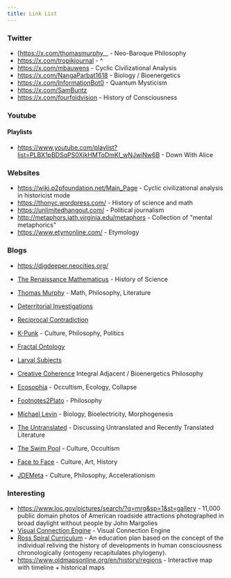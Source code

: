 ```yaml
---
title: Link List
---
```

### Twitter
- [https://x.com/thomasmurphy__ - Neo-Baroque Philosophy
- https://x.com/tropikjournal - ^
- https://x.com/mbauwens - Cyclic Civilizational Analysis
- https://x.com/NangaParbat1618 - Biology / Bioenergetics
- https://x.com/InformationBot0 - Quantum Mysticism
- https://x.com/SamBuntz
- https://x.com/fourfoldvision - History of Consciousness

### Youtube

#### Playlists
- https://www.youtube.com/playlist?list=PLBX1pBDSqPS0XjkHMTqDmKI_wNJwiNw6B - Down With Alice

### Websites
- https://wiki.p2pfoundation.net/Main_Page - Cyclic civilizational analysis in historicist mode
- https://thonyc.wordpress.com/ - History of science and math
- https://unlimitedhangout.com/ - Political journalism
- http://metaphors.iath.virginia.edu/metaphors - Collection of "mental metaphorics"
- https://www.etymonline.com/ - Etymology

### Blogs
- https://digdeeper.neocities.org/
-  <p><a href="https://thonyc.wordpress.com/">The Renaissance Mathematicus</a> - History of Science</p>
- <p><a href="https://thomas-murphy.com/">Thomas Murphy</a> - Math, Philosophy, Literature</p>
- <p><a href="https://deterritorialinvestigations.wordpress.com/">Deterritorial Investigations</a></p>
- <p><a href="https://edberg.substack.com/">Reciprocal Contradiction</a></p>
- <p><a href="http://k-punk.abstractdynamics.org/">K-Punk</a> - Culture, Philosophy, Politics</p>
- <p><a href="https://fractalontology.wordpress.com//">Fractal Ontology</a></p>
- <p><a href="https://larvalsubjects.wordpress.com/">Larval Subjects</a></p>
- <p><a href="http://creativecoherence.co/">Creative Coherence</a> Integral Adjacent / Bioenergetics Philosophy</p>
- <p><a href="https://www.ecosophia.net/">Ecosophia</a> - Occultism, Ecology, Collapse</p>
- <p><a href="https://footnotes2plato.com/">Footnotes2Plato</a> - Philosophy</p>
- <p><a href="https://thoughtforms.life/">Michael Levin</a> - Biology, Bioelectricity, Morphogenesis</p>
- <p><a href="https://theuntranslated.wordpress.com/">The Untranslated</a> - Discussing Untranslated and Recently Translated Literature</p>
- <p><a href="https://swimpool.blog/">The Swim Pool</a> - Culture, Occultism</p>
- <p><a href="https://akinokure.blogspot.com/">Face to Face</a> - Culture, Art, History</p>
- <p><a href="https://www.jdemeta.net/">JDEMeta</a> - Culture, Philosophy, Accelerationism</p>

### Interesting
- https://www.loc.gov/pictures/search/?q=mrg&sp=1&st=gallery - 11,000 public domain photos of American roadside attractions photographed in broad daylight without people by John Margolies
- [Visual Connection Engine](https://river.maxbittker.com/) - Visual Connection Engine
- [Ross Spiral Curriculum](https://spiral.ross.org/spiral/#/) - An education plan based on the concept of the individual reliving the history of developments in human consciousness chronologically (ontogeny recapitulates phylogeny).
- https://www.oldmapsonline.org/en/history/regions - Interactive map with timeline + historical maps
